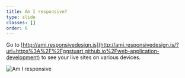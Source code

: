 ```yaml
---
title: Am I responsive?
type: slide
classes: []
order: 6
---
```


Go to [http://ami.responsivedesign.is](http://ami.responsivedesign.is/?url=https%3A%2F%2Fggstuart.github.io%2Fweb-application-development) to see your live sites on various devices.

![Am I responsive](./images/amiresponsive.png)
